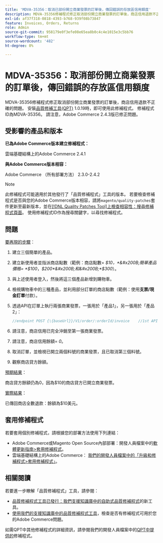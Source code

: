 ```yaml
---
title: 'MDVA-35356：取消已部份開立商業發票的訂單後，傳回錯誤的存放區信用額度'
description: MDVA-35356修補程式修正取消部份開立商業發票的訂單後，商店信用退款不正確的問題。 安裝[Quality Patches Tool (QPT)](/help/announcements/adobe-commerce-announcements/magento-quality-patches-released-new-tool-to-self-serve-quality-patches.md) 1.0.19後，即可使用此修補程式。 修補程式ID為MDVA-35356。 請注意，Adobe Commerce 2.4.3版已修正問題。
exl-id: af37f318-0818-4393-b768-939f08b73847
feature: Invoices, Orders, Returns
role: Admin
source-git-commit: 958179e0f3efe08e65ea8b0c4c4e1015e3c5bb76
workflow-type: tm+mt
source-wordcount: '482'
ht-degree: 0%

---
```


# MDVA-35356：取消部份開立商業發票的訂單後，傳回錯誤的存放區信用額度

MDVA-35356修補程式修正取消部份開立商業發票的訂單後，商店信用退款不正確的問題。 安裝[品質修補工具(QPT)](/help/announcements/adobe-commerce-announcements/magento-quality-patches-released-new-tool-to-self-serve-quality-patches.md) 1.0.19時，即可使用此修補程式。 修補程式ID為MDVA-35356。 請注意，Adobe Commerce 2.4.3版已修正問題。

## 受影響的產品和版本

**已為Adobe Commerce版本建立修補程式：**

雲端基礎結構上的Adobe Commerce 2.4.1

**與Adobe Commerce版本相容：**

Adobe Commerce （所有部署方法） 2.3.0-2.4.2

>[!NOTE]
>
>此修補程式可能適用於其他發行了「品質修補程式」工具的版本。 若要檢查修補程式是否與您的Adobe Commerce版本相容，請將`magento/quality-patches`套件更新至最新版本，並在[[!DNL Quality Patches Tool]上檢查相容性：搜尋修補程式頁面](https://devdocs.magento.com/quality-patches/tool.html#patch-grid)。 使用修補程式ID作為搜尋關鍵字，以尋找修補程式。

## 問題

<u>要再現的步驟</u>：

1. 建立三個簡單的產品。
1. 建立新使用者並指派商店點數（範例：商店點數= *$10，*&#x200B;簡單產品價格= *$100*，*$200*&#x200B;和&#x200B;*$300*）。
1. 與上述使用者登入，然後將這三個產品新增到購物車。
1. 檢視購物車中的三種產品，並利用部分訂單的商店點數（範例：使用&#x200B;**支票/現金訂單**&#x200B;付款）。
1. 透過API在訂單上執行兩張商業發票，一張用於「產品1」，另一張用於「產品2」：

   ```php
   //endpoint POST {\{baseUrl}}/V1/order/:orderId/invoice    //1st API call:    {    "capture": true,    "items": [    {    "order_item_id": 1,    "qty": 1    }    ],    "notify": true,    "appendComment": false    }    //2nd API call:    {    "capture": true,    "items": [    {    "order_item_id": 2,    "qty": 1    }    ],    "notify": true,    "appendComment": false    }
   ```

1. 請注意，商店信用已完全沖銷至第一張商業發票。
1. 請注意&#x200B;，商店信用餘額= *0*。
1. 取消訂單，並檢視已開立兩個料號的商業發票，且已取消第三個料號。
1. 觀察商店貸方餘額。

<u>預期結果</u>：

商店貸方餘額仍為0，因為$10的商店貸方已開立商業發票。

<u>實際結果</u>：

已傳回商店全數退款：餘額為$10美元。

## 套用修補程式

若要套用個別修補程式，請根據您的部署方法使用下列連結：

* Adobe Commerce或Magento Open Source內部部署：開發人員檔案中的[軟體更新指南>套用修補程式](https://devdocs.magento.com/guides/v2.4/comp-mgr/patching/mqp.html)。
* 雲端基礎結構上的Adobe Commerce： [我們的開發人員檔案中的「升級和修補程式>套用修補程式」](https://devdocs.magento.com/cloud/project/project-patch.html)。

## 相關閱讀

若要進一步瞭解「品質修補程式」工具，請參閱：

* [品質修補程式工具已發行：我們支援知識庫中的自助式品質修補程式](/help/announcements/adobe-commerce-announcements/magento-quality-patches-released-new-tool-to-self-serve-quality-patches.md)的新工具。
* [使用我們的支援知識庫中的品質修補程式工具](/help/support-tools/patches-available-in-qpt-tool/check-patch-for-magento-issue-with-magento-quality-patches.md)，檢查是否有修補程式可用於您的Adobe Commerce問題。

如需QPT中其他修補程式的詳細資訊，請參閱我們的開發人員檔案中的[QPT中提供的](https://devdocs.magento.com/quality-patches/tool.html#patch-grid)修補程式。
